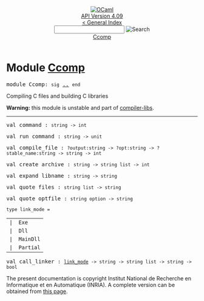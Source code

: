 <!-- ((! set title API !)) ((! set documentation !)) ((! set api !)) ((! set nobreadcrumb !)) -->
<div class="api"><header><nav class="toc brand"><a class="brand" href="https://ocaml.org/"><img src="colour-logo-gray.svg" class="svg" alt="OCaml"></a></nav><nav class="toc"><div class="toc_version"><a href="/docs" id="version-select">API Version 4.09</a></div><a href="index.html">&lt; General Index</a><div class="api_search"><input type="text" name="apisearch" id="api_search" oninput="mySearch(false);" onkeypress="this.oninput();" onclick="this.oninput();" onpaste="this.oninput();">
<img src="search_icon.svg" alt="Search" class="svg" onclick="mySearch(false)"></div>
<div id="search_results"></div><div class="toc_title"><a href="#top">Ccomp</a></div><ul></ul></nav></header>

<h1>Module <a href="type_Ccomp.html">Ccomp</a></h1>

<pre><span id="MODULECcomp"><span class="keyword">module</span> Ccomp</span>: <code class="code"><span class="keyword">sig</span></code> <a href="Ccomp.html">..</a> <code class="code"><span class="keyword">end</span></code></pre><div class="info module top">
<div class="info-desc">
<p>Compiling C files and building C libraries</p>

<p><b>Warning:</b> this module is unstable and part of
  <a href="Compiler_libs.html">compiler-libs</a>.</p>
</div>
</div>
<hr width="100%">

<pre><span id="VALcommand"><span class="keyword">val</span> command</span> : <code class="type">string -&gt; int</code></pre>
<pre><span id="VALrun_command"><span class="keyword">val</span> run_command</span> : <code class="type">string -&gt; unit</code></pre>
<pre><span id="VALcompile_file"><span class="keyword">val</span> compile_file</span> : <code class="type">?output:string -&gt; ?opt:string -&gt; ?stable_name:string -&gt; string -&gt; int</code></pre>
<pre><span id="VALcreate_archive"><span class="keyword">val</span> create_archive</span> : <code class="type">string -&gt; string list -&gt; int</code></pre>
<pre><span id="VALexpand_libname"><span class="keyword">val</span> expand_libname</span> : <code class="type">string -&gt; string</code></pre>
<pre><span id="VALquote_files"><span class="keyword">val</span> quote_files</span> : <code class="type">string list -&gt; string</code></pre>
<pre><span id="VALquote_optfile"><span class="keyword">val</span> quote_optfile</span> : <code class="type">string option -&gt; string</code></pre>
<pre><code><span id="TYPElink_mode"><span class="keyword">type</span> <code class="type"></code>link_mode</span> = </code></pre><table class="typetable">
<tbody><tr>
<td align="left" valign="top">
<code><span class="keyword">|</span></code></td>
<td align="left" valign="top">
<code><span id="TYPEELTlink_mode.Exe"><span class="constructor">Exe</span></span></code></td>

</tr>
<tr>
<td align="left" valign="top">
<code><span class="keyword">|</span></code></td>
<td align="left" valign="top">
<code><span id="TYPEELTlink_mode.Dll"><span class="constructor">Dll</span></span></code></td>

</tr>
<tr>
<td align="left" valign="top">
<code><span class="keyword">|</span></code></td>
<td align="left" valign="top">
<code><span id="TYPEELTlink_mode.MainDll"><span class="constructor">MainDll</span></span></code></td>

</tr>
<tr>
<td align="left" valign="top">
<code><span class="keyword">|</span></code></td>
<td align="left" valign="top">
<code><span id="TYPEELTlink_mode.Partial"><span class="constructor">Partial</span></span></code></td>

</tr></tbody></table>



<pre><span id="VALcall_linker"><span class="keyword">val</span> call_linker</span> : <code class="type"><a href="Ccomp.html#TYPElink_mode">link_mode</a> -&gt; string -&gt; string list -&gt; string -&gt; bool</code></pre>
<div class="copyright">The present documentation is copyright Institut National de Recherche en Informatique et en Automatique (INRIA). A complete version can be obtained from <a href="http://caml.inria.fr/pub/docs/manual-ocaml/">this page</a>.</div></div>